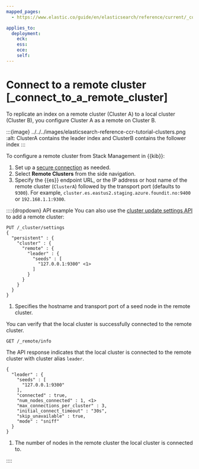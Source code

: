 ```yaml
---
mapped_pages:
  - https://www.elastic.co/guide/en/elasticsearch/reference/current/_connect_to_a_remote_cluster.html

applies_to:
  deployment:
    eck: 
    ess: 
    ece: 
    self: 
---
```


# Connect to a remote cluster [_connect_to_a_remote_cluster]

To replicate an index on a remote cluster (Cluster A) to a local cluster (Cluster B), you configure Cluster A as a remote on Cluster B.

:::{image} ../../../images/elasticsearch-reference-ccr-tutorial-clusters.png
:alt: ClusterA contains the leader index and ClusterB contains the follower index
:::

To configure a remote cluster from Stack Management in {{kib}}:

1. Set up a [secure connection](https://www.elastic.co/guide/en/elasticsearch/reference/current/remote-clusters.html#add-remote-clusters) as needed.
2. Select **Remote Clusters** from the side navigation.
3. Specify the {{es}} endpoint URL, or the IP address or host name of the remote cluster (`ClusterA`) followed by the transport port (defaults to `9300`). For example, `cluster.es.eastus2.staging.azure.foundit.no:9400` or `192.168.1.1:9300`.

::::{dropdown} API example
You can also use the [cluster update settings API](https://www.elastic.co/docs/api/doc/elasticsearch/operation/operation-cluster-put-settings) to add a remote cluster:

```console
PUT /_cluster/settings
{
  "persistent" : {
    "cluster" : {
      "remote" : {
        "leader" : {
          "seeds" : [
            "127.0.0.1:9300" <1>
          ]
        }
      }
    }
  }
}
```

1. Specifies the hostname and transport port of a seed node in the remote cluster.


You can verify that the local cluster is successfully connected to the remote cluster.

```console
GET /_remote/info
```

The API response indicates that the local cluster is connected to the remote cluster with cluster alias `leader`.

```console-result
{
  "leader" : {
    "seeds" : [
      "127.0.0.1:9300"
    ],
    "connected" : true,
    "num_nodes_connected" : 1, <1>
    "max_connections_per_cluster" : 3,
    "initial_connect_timeout" : "30s",
    "skip_unavailable" : true,
    "mode" : "sniff"
  }
}
```

1. The number of nodes in the remote cluster the local cluster is connected to.


::::


